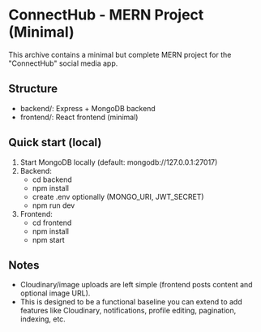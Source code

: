 # ConnectHub - MERN Project (Minimal)
This archive contains a minimal but complete MERN project for the "ConnectHub" social media app.

## Structure
- backend/: Express + MongoDB backend
- frontend/: React frontend (minimal)

## Quick start (local)
1. Start MongoDB locally (default: mongodb://127.0.0.1:27017)
2. Backend:
   - cd backend
   - npm install
   - create .env optionally (MONGO_URI, JWT_SECRET)
   - npm run dev
3. Frontend:
   - cd frontend
   - npm install
   - npm start

## Notes
- Cloudinary/image uploads are left simple (frontend posts content and optional image URL).
- This is designed to be a functional baseline you can extend to add features like Cloudinary, notifications, profile editing, pagination, indexing, etc.
